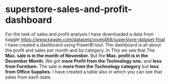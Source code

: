 # superstore-sales-and-profit-dashboard
For the task of sales and profit analysis I have downloaded a data from kaggle https://www.kaggle.com/datasets/vivek468/superstore-dataset-final 
I have created a dashboard using PowerBI tool.
The dashboard is all about the profit and sales per month and by category.
In This we see that The **Max. sale is in the month of November.**
But the **Max. profit is in the December Month.** 
We got **more Profit from the Technology one.** and **less from Furniture.**
The sale is **more from the Technology category** but **less from Office Supplies.**
I have created a table also in which you can see that sales from each state.
